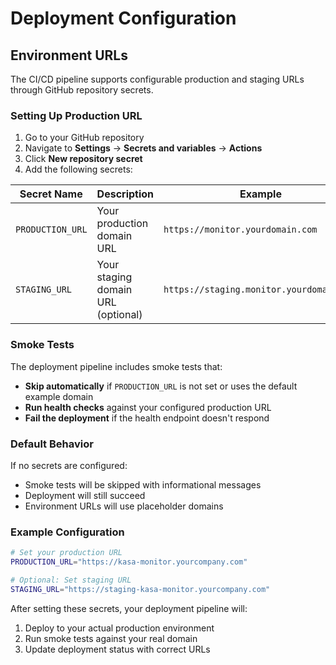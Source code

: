 # Deployment Configuration

## Environment URLs

The CI/CD pipeline supports configurable production and staging URLs through GitHub repository secrets.

### Setting Up Production URL

1. Go to your GitHub repository
2. Navigate to **Settings** → **Secrets and variables** → **Actions**
3. Click **New repository secret**
4. Add the following secrets:

| Secret Name | Description | Example |
|-------------|-------------|---------|
| `PRODUCTION_URL` | Your production domain URL | `https://monitor.yourdomain.com` |
| `STAGING_URL` | Your staging domain URL (optional) | `https://staging.monitor.yourdomain.com` |

### Smoke Tests

The deployment pipeline includes smoke tests that:
- **Skip automatically** if `PRODUCTION_URL` is not set or uses the default example domain
- **Run health checks** against your configured production URL
- **Fail the deployment** if the health endpoint doesn't respond

### Default Behavior

If no secrets are configured:
- Smoke tests will be skipped with informational messages
- Deployment will still succeed 
- Environment URLs will use placeholder domains

### Example Configuration

```bash
# Set your production URL
PRODUCTION_URL="https://kasa-monitor.yourcompany.com"

# Optional: Set staging URL  
STAGING_URL="https://staging-kasa-monitor.yourcompany.com"
```

After setting these secrets, your deployment pipeline will:
1. Deploy to your actual production environment
2. Run smoke tests against your real domain
3. Update deployment status with correct URLs
